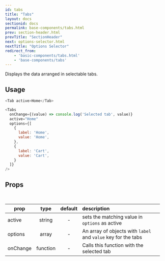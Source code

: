 ```yaml
---
id: tabs
title: "Tabs"
layout: docs
sectionid: docs
permalink: base-components/tabs.html
prev: section-header.html
prevTitle: "SectionHeader"
next: options-selector.html
nextTitle: "Options Selector"
redirect_from:
    - 'basic-components/tabs.html'
    - 'base-components/tabs'
---
```


Displays the data arranged in selectable tabs.

## Usage

```js
<Tab active>Home</Tab>

<Tabs
  onChange={(value) => console.log('Selected tab', value)}
  active="Home"
  options={[
    {
      label: 'Home',
      value: 'Home',
    },
    {
      label: 'Cart',
      value: 'Cart',
    }
  ]}
/>
```

## Props

<br />

| prop        |  type  | default  | description                                  |
| ----------- | :----: | :------: | :------------------------------------------- |
| active         | string | - | sets the matching value in `options` as active                      |
| options         | array | - | An array of objects with `label` and `value` key for the tabs               |
| onChange         | function | - | Calls this function with the selected tab |
